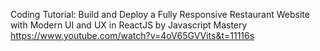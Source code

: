 Coding Tutorial: Build and Deploy a Fully Responsive Restaurant Website with Modern UI and UX in ReactJS
by Javascript Mastery
https://www.youtube.com/watch?v=4oV65GVVits&t=11116s
